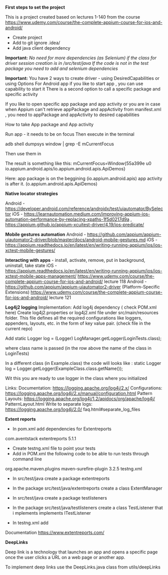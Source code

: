 **First steps to set the project**

This is a project created based on lectures 1-140 from the course https://www.udemy.com/course/the-complete-appium-course-for-ios-and-android/
* Create project 
* Add to git ignore .idea/ 
* Add java client dependency 

**Important:** _No need for more dependencies (as Selenium) if the class for driver session creation is in /src/test/java
If the code is not in the test package you need to add and selenium dependencies_

**Important:**  You have 2 ways to create driver - using DesiredCapabilities or using Options
                For Android app if you like to start app , you can use capability to start it
                There is a second option to call a specific package and specific activity

If you like to open specific app package and app activity or you are in case when Appium can't retrieve appPackage and appActivity
from manifest.xml , you need to appPackage and appActivity to desired capabilities

How to take App package  and App activity

Run app - it needs to be on focus
Then execute in the terminal

adb shell dumpsys window | grep -E mCurrentFocus

Then use them in 


The result is something like this:
mCurrentFocus=Window{55a399e u0 io.appium.android.apis/io.appium.android.apis.ApiDemos}

Here: app package is on the beggining (io.appium.android.apis)
app activity is after it.   (o.appium.android.apis.ApiDemos)

**Native locator strategies**

Android -  https://developer.android.com/reference/androidx/test/uiautomator/BySelector
iOS - https://learnautomation.medium.com/improving-appium-ios-automation-performance-by-replacing-xpaths-1f5d0217d9a , https://appium.github.io/appium-xcuitest-driver/4.19/ios-predicate/

**Mobile gestures automation**
Android - https://github.com/appium/appium-uiautomator2-driver/blob/master/docs/android-mobile-gestures.md
iOS - https://appium.readthedocs.io/en/latest/en/writing-running-appium/ios/ios-xctest-mobile-gestures/


**Interacting with apps** - install, activate, remove, put in background, uninstall, take state
iOS -  https://appium.readthedocs.io/en/latest/en/writing-running-appium/ios/ios-xctest-mobile-apps-management/
       https://www.udemy.com/course/the-complete-appium-course-for-ios-and-android/ lecture 118
Android - https://github.com/appium/appium-uiautomator2-driver (Platform-Specific Extensions)
          https://www.udemy.com/course/the-complete-appium-course-for-ios-and-android/ lecture 121

**Log4j2 logging**
Implementation:
Add log4j dependency ( check POM.xml here)
Create log4j2.properties or log4j2.xml file under src/main/resources folder. This file defines all the required configurations like loggers, appenders, layouts, etc. in the form of key value pair.
(check file in the current repo)

Add
static  Logger log = (Logger) LogManager.getLogger(LoginTests.class);


where class name is passed (in the row above the name of the class in LoginTests)

In a different class (in Example.class) the code will looks like :
static Logger log = Logger.getLogger(ExampleClass.class.getName());

Wit this you are ready to use logger in the class where you initialized 


Links:
Documentation: https://logging.apache.org/log4j/2.x/
Configurations: https://logging.apache.org/log4j/2.x/manual/configuration.html 
Pattern Layouts: https://logging.apache.org/log4j/1.2/apidocs/org/apache/log4j/ PatternLayout.html
Write to separate logs: https://logging.apache.org/log4j/2.0/ faq.html#separate_log_files

**Extent reports**

- In pom.xml add dependencies for Extentreports

<!-- https://mvnrepository.com/artifact/com.aventstack/extentreports -->
<dependency>
    <groupId>com.aventstack</groupId>
    <artifactId>extentreports</artifactId>
    <version>5.1.1</version>
</dependency>



- Create testng.xml file to point your tests
- Add in POM.xml the following code to be able to run tests through command line

<build>
        <plugins>
            <plugin>
                <groupId>org.apache.maven.plugins</groupId>
                <artifactId>maven-surefire-plugin</artifactId>
                <version>3.2.5</version>
                <configuration>
                    <suiteXmlFiles>
                        <suiteXmlFile>testng.xml</suiteXmlFile>
                    </suiteXmlFiles>
                </configuration>
            </plugin>
        </plugins>
    </build>


- In src/test/java create a package extentreports
- In the package src/test/java/extentreports create a class ExtentManager

- In src/test/java create a package testlisteners
- In the package src/test/java/testlisteners create a class TestListener that i
  mplements implements ITestListener
- In testng.xml add

  <listeners>
  <listener class-name ="testlisteners.TestListener"></listener>
  </listeners>


Documentation
https://www.extentreports.com/

**DeepLinks** 

Deep link is a technology that launches an app and opens a specific page once the user clicks a URL on a web page or another app.

To implement deep links use the DeepLinks.java class from utils/deepLinks